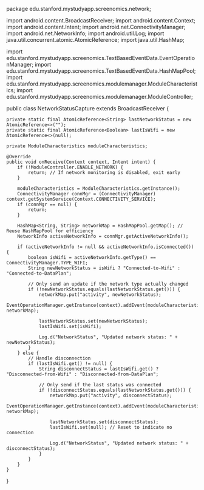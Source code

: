 package edu.stanford.mystudyapp.screenomics.network;



import android.content.BroadcastReceiver;
import android.content.Context;
import android.content.Intent;
import android.net.ConnectivityManager;
import android.net.NetworkInfo;
import android.util.Log;
import java.util.concurrent.atomic.AtomicReference;
import java.util.HashMap;

import edu.stanford.mystudyapp.screenomics.TextBasedEventData.EventOperationManager;
import edu.stanford.mystudyapp.screenomics.TextBasedEventData.HashMapPool;
import edu.stanford.mystudyapp.screenomics.modulemanager.ModuleCharacteristics;
import edu.stanford.mystudyapp.screenomics.modulemanager.ModuleController;

public class NetworkStatusCapture extends BroadcastReceiver {

    private static final AtomicReference<String> lastNetworkStatus = new AtomicReference<>("");
    private static final AtomicReference<Boolean> lastIsWifi = new AtomicReference<>(null);

    private ModuleCharacteristics moduleCharacteristics;

    @Override
    public void onReceive(Context context, Intent intent) {
        if (!ModuleController.ENABLE_NETWORK) {
            return; // If network monitoring is disabled, exit early
        }

        moduleCharacteristics = ModuleCharacteristics.getInstance();
        ConnectivityManager connMgr = (ConnectivityManager) context.getSystemService(Context.CONNECTIVITY_SERVICE);
        if (connMgr == null) {
            return;
        }

        HashMap<String, String> networkMap = HashMapPool.getMap(); // Reuse HashMapPool for efficiency
        NetworkInfo activeNetworkInfo = connMgr.getActiveNetworkInfo();

        if (activeNetworkInfo != null && activeNetworkInfo.isConnected()) {
            boolean isWifi = activeNetworkInfo.getType() == ConnectivityManager.TYPE_WIFI;
            String newNetworkStatus = isWifi ? "Connected-to-Wifi" : "Connected-to-DataPlan";

            // Only send an update if the network type actually changed
            if (!newNetworkStatus.equals(lastNetworkStatus.get())) {
                networkMap.put("activity", newNetworkStatus);
                EventOperationManager.getInstance(context).addEvent(moduleCharacteristics.getNetworkEventCharacteristics(), networkMap);

                lastNetworkStatus.set(newNetworkStatus);
                lastIsWifi.set(isWifi);

                Log.d("NetworkStatus", "Updated network status: " + newNetworkStatus);
            }
        } else {
            // Handle disconnection
            if (lastIsWifi.get() != null) {
                String disconnectStatus = lastIsWifi.get() ? "Disconnected-from-Wifi" : "Disconnected-from-DataPlan";

                // Only send if the last status was connected
                if (!disconnectStatus.equals(lastNetworkStatus.get())) {
                    networkMap.put("activity", disconnectStatus);
                    EventOperationManager.getInstance(context).addEvent(moduleCharacteristics.getNetworkEventCharacteristics(), networkMap);

                    lastNetworkStatus.set(disconnectStatus);
                    lastIsWifi.set(null); // Reset to indicate no connection

                    Log.d("NetworkStatus", "Updated network status: " + disconnectStatus);
                }
            }
        }
    }
}

